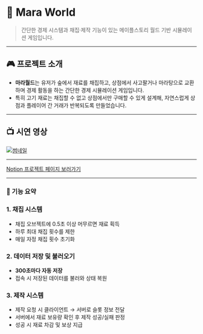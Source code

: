 # 🍲 Mara World  
> 간단한 경제 시스템과 채집·제작 기능이 있는 메이플스토리 월드 기반 시뮬레이션 게임입니다.

---

## 🎮 프로젝트 소개  
- **마라월드**는 유저가 숲에서 재료를 채집하고, 상점에서 사고팔거나 마라탕으로 교환하며 경제 활동을 하는 간단한 경제 시뮬레이션 게임입니다.
- 특히 고기 재료는 채집할 수 없고 상점에서만 구매할 수 있게 설계해, 자연스럽게 상점과 플레이어 간 거래가 반복되도록 만들었습니다.


---

## 📺 시연 영상  
[![썸네일](https://img.youtube.com/vi/2lqeje7m_o4/hqdefault.jpg)](https://youtu.be/2lqeje7m_o4)  

---

 [Notion 프로젝트 페이지 보러가기](https://leaf-dinosaur-9b5.notion.site/1f2e29ae70f28107a6e6e1b25cc010fc)
 
---

### 🔧 기능 요약
### 1. 채집 시스템

- 채집 오브젝트에 0.5초 이상 머무르면 재료 획득
- 하루 최대 채집 횟수를 제한
- 매일 자정 채집 횟수 초기화

### 2. 데이터 저장 및 불러오기

- **300초마다 자동 저장**  
- 접속 시 저장된 데이터를 불러와 상태 복원

### 3. 제작 시스템

- 제작 요청 시 클라이언트 → 서버로 슬롯 정보 전달
- 서버에서 재료 보유량 확인 후 제작 성공/실패 판정
- 성공 시 재료 차감 및 보상 지급
